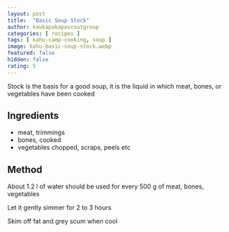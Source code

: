 ```yaml
---
layout: post
title:  "Basic Soup Stock"
author: kaukapakapascoutgroup
categories: [ recipes ]
tags: [ kahu-camp-cooking, soup ]
image: kahu-basic-soup-stock.webp
featured: false
hidden: false
rating: 5
---
```


Stock is the basis for a good soup, it is the liquid in which meat, bones, or vegetables have been cooked

## Ingredients

* meat, trimmings
* bones, cooked
* vegetables chopped, scraps, peels etc

## Method

About 1.2 l of water should be used for every 500 g of meat, bones, vegetables

Let it gently simmer for 2 to 3 hours

Skim off fat and grey scum when cool
